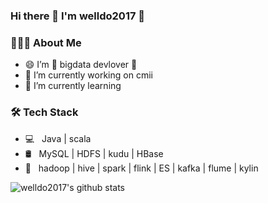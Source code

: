 ### Hi there 👋 I'm welldo2017  👋

<!--
**welldo2017/welldo2017** is a ✨ _special_ ✨ repository because its `README.md` (this file) appears on your GitHub profile.

Here are some ideas to get you started:

- 🔭 I’m currently working on ...
- 🌱 I’m currently learning ...
- 👯 I’m looking to collaborate on ...
- 🤔 I’m looking for help with ...
- 💬 Ask me about ...
- 📫 How to reach me: ...
- 😄 Pronouns: ...
- ⚡ Fun fact: ...
-->
<h3> 👨🏻‍💻 About Me </h3>

- 😄 I’m 🚀 bigdata devlover 🚀
- 🔭 I’m currently working on cmii
- 🌱 I’m currently learning 

<h3>🛠 Tech Stack</h3>

- 💻 &nbsp; Java | scala
- 🛢 &nbsp; MySQL | HDFS | kudu | HBase 
- 🔧 &nbsp; hadoop | hive | spark | flink | ES | kafka | flume | kylin

![welldo2017's github stats](https://github-readme-stats.vercel.app/api?username=welldo2017&hide=["issues"]&show_icons=true)
